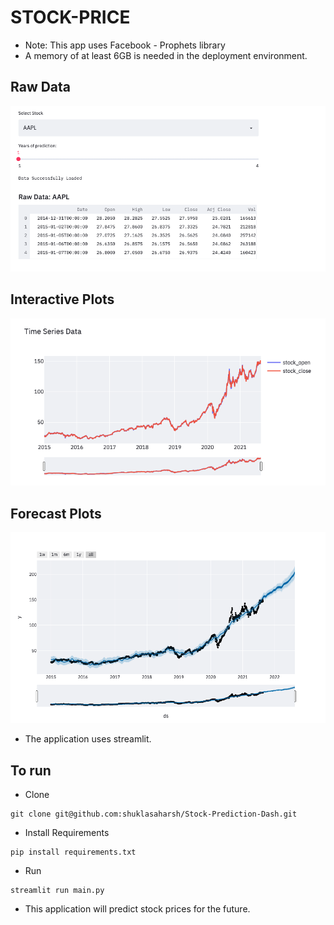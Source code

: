 # STOCK-PRICE

- Note: This app uses Facebook - Prophets library
- A memory of at least 6GB is needed in the deployment environment.

## Raw Data
![](./data/readme1.png)
## Interactive Plots
![](./data/readme2.png)
## Forecast Plots
![](./data/readme3.png)

- The application uses streamlit.

## To run
- Clone
```shell
git clone git@github.com:shuklasaharsh/Stock-Prediction-Dash.git
```
- Install Requirements
```shell
pip install requirements.txt
```
- Run
```shell
streamlit run main.py
```

- This application will predict stock prices for the future.
